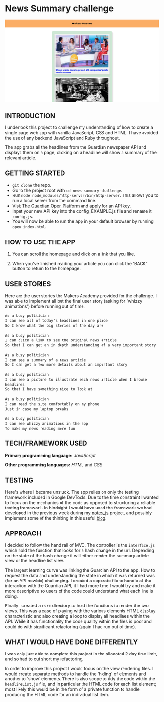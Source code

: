 # News Summary challenge

![notes screenshot](./images/notebook_screenshot.png)

## INTRODUCTION

I undertook this project to challenge my understanding of how to create a single page web app with vanilla JavaScript, CSS and HTML. I have avoided the use of any backend JavaScript and Ruby throughout.

The app grabs all the headlines from the Guardian newspaper API and displays them on a page, clicking on a headline will show a summary of the relevant article.


## GETTING STARTED

* `git clone` the repo.
* Go to the project root with `cd news-summary-challenge`.
* Run `node node_modules/http-server/bin/http-server`. This allows you to run a local server from the command line.
* Visit [The Guardian Open Platform](https://open-platform.theguardian.com/) and apply for an API key.
* Input your new API key into the config_EXAMPLE.js file and rename it `config.js`.
* You will now be able to run the app in your default browser by running `open index.html`.

## HOW TO USE THE APP

1. You can scroll the homepage and click on a link that you like.

2. When you've finished reading your article you can click the 'BACK' button to return to the homepage.

## USER STORIES

Here are the user stories the Makers Academy provided for the challenge. I was able to implement all but the final user story (asking for 'whizzy animations') before running out of time.

```
As a busy politician
I can see all of today's headlines in one place
So I know what the big stories of the day are

As a busy politician
I can click a link to see the original news article
So that I can get an in depth understanding of a very important story

As a busy politician
I can see a summary of a news article
So I can get a few more details about an important story

As a busy politician
I can see a picture to illustrate each news article when I browse headlines
So that I have something nice to look at

As a busy politician
I can read the site comfortably on my phone
Just in case my laptop breaks

As a busy politician
I can see whizzy animations in the app
To make my news reading more fun
```

## TECH/FRAMEWORK USED

**Primary programming language:** *JavaScript*

**Other programming languages:** *HTML* and *CSS*

## TESTING

Here's where I became unstuck. The app relies on only the testing framework included in Google DevTools. Due to the time constraint I wanted to focus on the mechanics of the code as opposed to structuring a reliable testing framework. In hindsight I would have used the framework we had developed in the previous week during my [notes_js](https://github.com/marbuthnott/notes_js) project, and possibly implement some of the thinking in this useful [blog](https://medium.com/@giltayar/testing-your-frontend-code-part-i-introduction-7e307eac4446).

## APPROACH

I decided to follow the hand rail of MVC. The controller is the `interface.js` which hold the function that looks for a hash change in the url. Depending on the state of the hash change it will either render the summary article view or the headline list view.

The largest learning curve was linking the Guardian API to the app. How to request the data and understanding the state in which it was returned was (for an API newbie) challenging. I created a separate file to handle all the interaction with the Guardian API, it I had more time I would try and make it more descriptive so users of the code could understand what each line is doing.

Finally I created an `src` directory to hold the functions to render the two views. This was a case of playing with the various elements HTML `display` characteristic and also creating a loop to display all headlines within the API. While it has functionality the code quality within the files is poor and could do with significant refactoring (again I had run out of time).

## WHAT I WOULD HAVE DONE DIFFERENTLY

I was only just able to complete this project in the allocated 2 day time limit, and so had to cut short my refactoring.

In order to improve this project I would focus on the view rendering files. I would create separate methods to handle the 'hiding' of elements and another to 'show' elements. There is also scope to tidy the code within the `headlineList.js` file, and in particular the HTML code for each list element; most likely this would be in the form of a private function to handle producing the HTML code for an individual list item.
